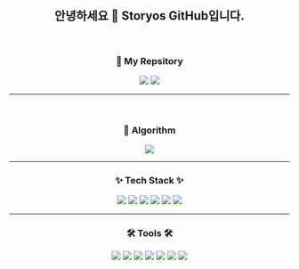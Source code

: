 <div align="center">
  <h2>안녕하세요 👋 Storyos GitHub입니다.</h2>
</div>

<br/>

<h3 align="center"> 📖 My Repsitory </h3>
<div align="center">
  <img src="https://github-readme-stats.vercel.app/api?username=storyos&show_icons=true&theme=tokyonight" />
  <img src="https://github-readme-stats.vercel.app/api/top-langs/?username=storyos&layout=compact&theme=tokyonight" />
</div>

---
<br/>
<h3 align="center">📘 Algorithm</h3>

<div align="center">
  <img src="http://mazassumnida.wtf/api/v2/generate_badge?boj=storyoser"/>
</div>

---

<h3 align="center">✨ Tech Stack ✨</h3>

<div align="center">
  <img src="https://img.shields.io/badge/react-20232a.svg?style=for-the-badge&logo=react&logoColor=61DAFB" />
  <img src="https://img.shields.io/badge/javascript-F7DF1E.svg?style=for-the-badge&logo=javascript&logoColor=20232a" />
  <img src="https://img.shields.io/badge/typescript-007ACC.svg?style=for-the-badge&logo=typescript&logoColor=white" />
  <img src="https://img.shields.io/badge/html5-E34F26.svg?style=for-the-badge&logo=html5&logoColor=white" />
  <img src="https://img.shields.io/badge/express.js-000000?style=for-the-badge&logo=express&logoColor=white" />
  <img src="https://img.shields.io/badge/Tailwind_CSS-grey?style=for-the-badge&logo=tailwind-css&logoColor=38B2AC" />
</div>

---

<h3 align="center">🛠 Tools 🛠</h3>

<div align="center">
  <img src="https://img.shields.io/badge/git-F05033.svg?style=for-the-badge&logo=git&logoColor=white" />
  <img src="https://img.shields.io/badge/github-181717.svg?style=for-the-badge&logo=github&logoColor=white" />
  <img src="https://img.shields.io/badge/VSCode-2C2C32.svg?style=for-the-badge&logo=visual-studio-code&logoColor=22ABF3" />
  <img src="https://img.shields.io/badge/figma-F24E1E.svg?style=for-the-badge&logo=figma&logoColor=white" />
  <img src="https://img.shields.io/badge/Notion-F3F3F3.svg?style=for-the-badge&logo=notion&logoColor=black" />
  <img src="https://img.shields.io/badge/Jira-0052CC?style=for-the-badge&logo=Jira&logoColor=white" />
  <img src="https://img.shields.io/badge/miricanvas-03C75A.svg?style=for-the-badge&logo=canvas&logoColor=white" />
</div>
